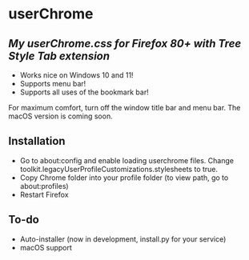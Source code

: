 # userChrome
## _My userChrome.css for Firefox 80+ with Tree Style Tab extension_
- Works nice on Windows 10 and 11!
- Supports menu bar!
- Supports all uses of the bookmark bar!

For maximum comfort, turn off the window title bar and menu bar. The macOS version is coming soon.

## Installation
- Go to about:config and enable loading userchrome files. Change toolkit.legacyUserProfileCustomizations.stylesheets to true.
- Copy Chrome folder into your profile folder (to view path, go to about:profiles)
- Restart Firefox

## To-do
- Auto-installer (now in development, install.py for your service)
- macOS support
